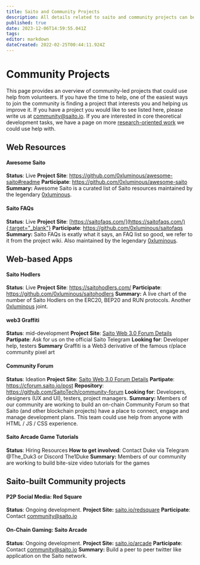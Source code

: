 ```yaml
---
title: Saito and Community Projects
description: All details related to saito and community projects can be found here
published: true
date: 2023-12-06T14:59:55.041Z
tags: 
editor: markdown
dateCreated: 2022-02-25T00:44:11.924Z
---
```


# Community Projects

This page provides an overview of community-led projects that could use help from volunteers. If you have the time to help, one of the easiest ways to join the community is finding a project that interests you and helping us improve it. If you have a project you would like to see listed here, please write us at community@saito.io. If you are interested in core theoretical development tasks, we have a page on more [research-oriented work](/community/tasks) we could use help with.

## Web Resources ##

<p>
  
#### Awesome Saito ####

**Status**: Live
**Project Site**: https://github.com/0xluminous/awesome-saito#readme
**Participate**: https://github.com/0xluminous/awesome-saito
**Summary:** Awesome Saito is a curated list of Saito resources maintained by the legendary [0xluminous](https://github.com/0xluminous). 

#### Saito FAQs ####

**Status**: Live
**Project Site**: [https://saitofaqs.com/](https://saitofaqs.com/){:target="_blank"}
**Participate**: https://github.com/0xluminous/saitofaqs
**Summary:** Saito FAQs is exatly what it says, an FAQ list so good, we refer to it from the project wiki. Also maintained by the legendary [0xluminous](https://github.com/0xluminous). 

## Web-based Apps ##
  
<p>
  
#### Saito Hodlers ####

**Status**: Live
**Project Site**: https://saitohodlers.com/
**Participate**: https://github.com/0xluminous/saitohodlers
**Summary:** A live chart of the number of Saito Hodlers on the ERC20, BEP20 and RUN protocols. Another [0xluminous](https://github.com/0xluminous) joint. 

#### web3 Graffiti ####

**Status**: mid-development
**Project Site**: [Saito Web 3.0 Forum Details](/community/projects/forum)
**Partipate**: Ask for us on the official Saito Telegram
**Looking for**: Developer help, testers
**Summary** Graffiti is a Web3 derivative of the famous r/place community pixel art  
  
#### Community Forum ####

**Status**: Ideation
**Project Site**: [Saito Web 3.0 Forum Details](/community/projects/forum)
**Partipate**: https://cforum.saito.io/post
**Repository**: https://github.com/SaitoTech/community-forum
**Looking for**: Developers, designers (UX and UI), testers, project managers.
**Summary:** Members of our community are working to build an on-chain Community Forum so that Saito (and other blockchain projects) have a place to connect, engage and manage development plans. This team could use help from anyone with HTML / JS / CSS experience.
<p>
  
#### Saito Arcade Game Tutorials #### 

**Status**: Hiring Resources
**How to get involved**: Contact Duke via Telegram @The_Duk3 or Discord The1Duke
**Summary:** Members of our community are working to build bite-size video tutorials for the games


## Saito-built Community projects ##
<p>
  
#### P2P Social Media: Red Square #### 

**Status**: Ongoing development.
**Project Site:** [saito.io/redsquare](https://saito.io/redsquare)
**Participate**: Contact community@saito.io
  <p>
    

#### On-Chain Gaming: Saito Arcade #### 

**Status**: Ongoing development.
**Project Site:** [saito.io/arcade](https://saito.io/arcade)
**Participate**: Contact community@saito.io
**Summary:** Build a peer to peer twitter like application on the Saito network.




